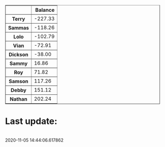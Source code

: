 <table border="1" class="dataframe">
  <thead>
    <tr style="text-align: right;">
      <th></th>
      <th>Balance</th>
    </tr>
  </thead>
  <tbody>
    <tr>
      <th>Terry</th>
      <td>-227.33</td>
    </tr>
    <tr>
      <th>Sammas</th>
      <td>-118.26</td>
    </tr>
    <tr>
      <th>Lolo</th>
      <td>-102.79</td>
    </tr>
    <tr>
      <th>Vian</th>
      <td>-72.91</td>
    </tr>
    <tr>
      <th>Dickson</th>
      <td>-38.00</td>
    </tr>
    <tr>
      <th>Sammy</th>
      <td>16.86</td>
    </tr>
    <tr>
      <th>Roy</th>
      <td>71.82</td>
    </tr>
    <tr>
      <th>Samson</th>
      <td>117.26</td>
    </tr>
    <tr>
      <th>Debby</th>
      <td>151.12</td>
    </tr>
    <tr>
      <th>Nathan</th>
      <td>202.24</td>
    </tr>
  </tbody>
</table><H1>Last update:</h1><br>2020-11-05 14:44:06.617862